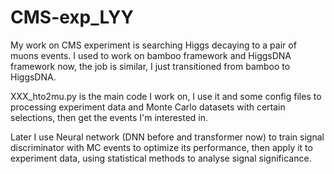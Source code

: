 # CMS-exp_LYY

My work on CMS experiment is searching Higgs decaying to a pair of muons events. I used to work on bamboo framework and HiggsDNA framework now, the job is similar, I just transitioned from bamboo to HiggsDNA.

XXX_hto2mu.py is the main code I work on, I use it and some config files to processing experiment data and Monte Carlo datasets with certain selections, then get the events I'm interested in.

Later I use Neural network (DNN before and transformer now) to train signal discriminator with MC events to optimize its performance, then apply it to experiment data, using statistical methods to analyse signal significance.
